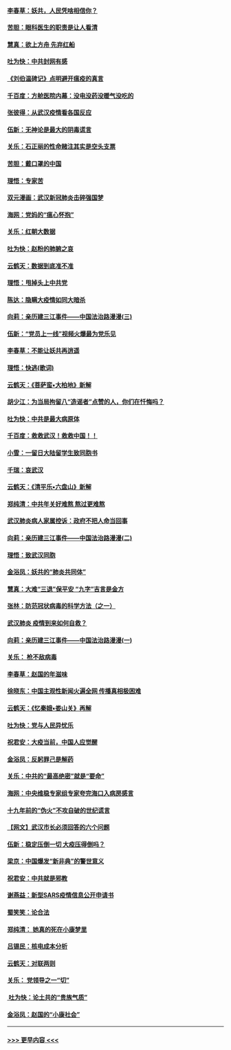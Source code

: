 #### [李春草：妖共，人民凭啥相信你？](../pages/nsc993/n11855196.md?t=02091722) 
#### [苦胆：眼科医生的职责是让人看清](../pages/nsc993/n11853840.md?t=02091722) 
#### [慧真：欲上方舟 先弃红船](../pages/nsc993/n11853483.md?t=02091722) 
#### [吐为快：中共封网有感](../pages/nsc993/n11852575.md?t=02091722) 
#### [《刘伯温碑记》点明避开瘟疫的真言](../pages/nsc993/n11852128.md?t=02091722) 
#### [千百度：方舱医院内幕：没电没药没暖气没吃的](../pages/nsc993/n11850211.md?t=02091722) 
#### [张彼得：从武汉疫情看各国反应](../pages/nsc993/n11850102.md?t=02091722) 
#### [伍新：无神论是最大的阴毒谎言](../pages/nsc993/n11846129.md?t=02091722) 
#### [关乐：石正丽的性命赌注其实是空头支票](../pages/nsc993/n11846109.md?t=02091722) 
#### [苦胆：戴口罩的中国](../pages/nsc993/n11845576.md?t=02091722) 
#### [理悟：专家苦](../pages/nsc993/n11845564.md?t=02091722) 
#### [双元漫画：武汉新冠肺炎击碎强国梦](../pages/nsc993/n11843320.md?t=02091722) 
#### [海网：党妈的“瘟心怀抱”](../pages/nsc993/n11840740.md?t=02091722) 
#### [关乐：红朝大数据](../pages/nsc993/n11840675.md?t=02091722) 
#### [吐为快：赵粉的肺腑之哀](../pages/nsc993/n11840618.md?t=02091722) 
#### [云鹤天：数据到底准不准](../pages/nsc993/n11840325.md?t=02091722) 
#### [理悟：甩掉头上中共党](../pages/nsc993/n11838826.md?t=02091722) 
#### [陈达：隐瞒大疫情如同大暗杀](../pages/nsc993/n11838771.md?t=02091722) 
#### [向莉：亲历建三江事件——中国法治路漫漫(三)](../pages/nsc993/n11831825.md?t=02091722) 
#### [伍新：“党员上一线”视频火爆最为党乐见](../pages/nsc993/n11838200.md?t=02091722) 
#### [李春草：不能让妖共再逍遥](../pages/nsc993/n11838102.md?t=02091722) 
#### [理悟：快逃(歌词)](../pages/nsc993/n11838083.md?t=02091722) 
#### [云鹤天：《菩萨蛮▪大柏地》新解](../pages/nsc993/n11838059.md?t=02091722) 
#### [胡少江：为当局拘留八“造谣者”点赞的人，你们在忏悔吗？](../pages/nsc993/n11836801.md?t=02091722) 
#### [吐为快：中共是最大病原体](../pages/nsc993/n11836748.md?t=02091722) 
#### [千百度：救救武汉！救救中国！！](../pages/nsc993/n11836145.md?t=02091722) 
#### [小雪：一留日大陆留学生致同胞书](../pages/nsc993/n11834624.md?t=02091722) 
#### [千瑞：哀武汉](../pages/nsc993/n11833647.md?t=02091722) 
#### [云鹤天：《清平乐▪六盘山》新解](../pages/nsc993/n11833611.md?t=02091722) 
#### [郑纯清：中共年关好难熬 熬过更难熬](../pages/nsc993/n11833489.md?t=02091722) 
#### [武汉肺炎病人家属控诉：政府不把人命当回事](../pages/nsc993/n11833205.md?t=02091722) 
#### [向莉：亲历建三江事件——中国法治路漫漫(二)](../pages/nsc993/n11829102.md?t=02091722) 
#### [理悟：致武汉同胞](../pages/nsc993/n11831522.md?t=02091722) 
#### [金浴凤：妖共的“肺炎共同体”](../pages/nsc993/n11829448.md?t=02091722) 
#### [慧真：大难“三退”保平安 “九字”吉言是金方](../pages/nsc993/n11829501.md?t=02091722) 
#### [张林：防范冠状病毒的科学方法（之一）](../pages/nsc993/n11828618.md?t=02091722) 
#### [武汉肺炎 疫情到来如何自救？](../pages/nsc993/n11827632.md?t=02091722) 
#### [向莉：亲历建三江事件——中国法治路漫漫(一)](../pages/nsc993/n11827190.md?t=02091722) 
#### [关乐： 枪不敌病毒](../pages/nsc993/n11826746.md?t=02091722) 
#### [李春草：赵国的年滋味](../pages/nsc993/n11826321.md?t=02091722) 
#### [徐晓东：中国主观性新闻火遍全网 传播真相极困难](../pages/nsc993/n11826508.md?t=02091722) 
#### [云鹤天：《忆秦娥▪娄山关》再解](../pages/nsc993/n11824682.md?t=02091722) 
#### [吐为快：党与人民异忧乐](../pages/nsc993/n11824660.md?t=02091722) 
#### [祝君安：大疫当前，中国人应觉醒](../pages/nsc993/n11821946.md?t=02091722) 
#### [金浴凤：反躬罪己是解药](../pages/nsc993/n11820280.md?t=02091722) 
#### [关乐：中共的“最高绝密”就是“要命”](../pages/nsc993/n11816946.md?t=02091722) 
#### [海网：中央维稳专家组专家夸完海口入病房感言](../pages/nsc993/n11815138.md?t=02091722) 
#### [十九年前的“伪火”不攻自破的世纪谎言](../pages/nsc993/n11813238.md?t=02091722) 
#### [【网文】武汉市长必须回答的六个问题](../pages/nsc993/n11813848.md?t=02091722) 
#### [伍新：稳定压倒一切 大疫压得倒吗？](../pages/nsc993/n11812634.md?t=02091722) 
#### [梁京：中国爆发“新非典”的警世意义](../pages/nsc993/n11812554.md?t=02091722) 
#### [祝君安：中共就是邪教](../pages/nsc993/n11812431.md?t=02091722) 
#### [谢燕益：新型SARS疫情信息公开申请书](../pages/nsc993/n11808840.md?t=02091722) 
#### [蜀笑笑：论合法](../pages/nsc993/n11808064.md?t=02091722) 
#### [郑纯清： 她真的死在小康梦里](../pages/nsc993/n11806623.md?t=02091722) 
#### [吕锡民：核电成本分析](../pages/nsc993/n11806284.md?t=02091722) 
#### [云鹤天：对联两则](../pages/nsc993/n11805957.md?t=02091722) 
#### [关乐： 党领导之一“切”](../pages/nsc993/n11804505.md?t=02091722) 
#### [ 吐为快：论土共的“贵族气质”](../pages/nsc993/n11804490.md?t=02091722) 
#### [金浴凤：赵国的“小康社会”](../pages/nsc993/n11804452.md?t=02091722) 

----
#### [ >>> 更早内容 <<< ](../indexes/nsc993-earlier.md)
